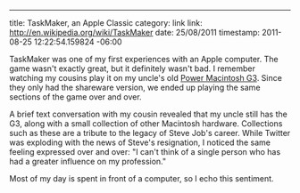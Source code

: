 --- 
title: TaskMaker, an Apple Classic
category: link
link: http://en.wikipedia.org/wiki/TaskMaker
date: 25/08/2011
timestamp: 2011-08-25 12:22:54.159824 -06:00

TaskMaker was one of my first experiences with an Apple computer. The game wasn't exactly great, but it definitely wasn't bad. I remember watching my cousins play it on my uncle's old [Power Macintosh G3](http://applemuseum.bott.org/sections/computers/G3.html "Power Macintosh G3"). Since they only had the shareware version, we ended up playing the same sections of the game over and over.

A brief text conversation with my cousin revealed that my uncle still has the G3, along with a small collection of other Macintosh hardware. Collections such as these are a tribute to the legacy of Steve Job's career. While Twitter was exploding with the news of Steve's resignation, I noticed the same feeling expressed over and over: "I can't think of a single person who has had a greater influence on my profession."

Most of my day is spent in front of a computer, so I echo this sentiment.

